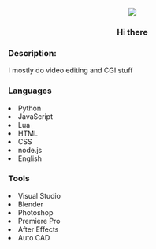 <p align="center"><img src="https://user-images.githubusercontent.com/89544617/205876045-96589d44-bc20-44cb-9937-b0a6dbe30bf3.gif"></p>

<h3 align="center">Hi there</h3>

<h3 align="left">Description:</h3>

<p>I mostly do video editing and CGI stuff</p>

<h3 align="left">Languages</h3>
<nav>
  <li>Python</li>
  <li>JavaScript</li>
  <li>Lua</li>
  <li>HTML</li>
  <li>CSS</li>
  <li>node.js</li>
  <li>English</li>
</nav>

<h3 align="left">Tools</h3>
<nav>
  <li>Visual Studio</li>
  <li>Blender</li>
  <li>Photoshop</li>
  <li>Premiere Pro</li>
  <li>After Effects</li>
  <li>Auto CAD</li>
</nav
